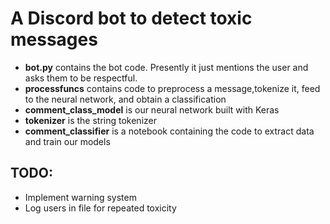 # A Discord bot to detect toxic messages

* **bot.py** contains the bot code. Presently it just mentions the user and asks them to be respectful. 
* **processfuncs** contains code to preprocess a message,tokenize it, feed to the neural network, and obtain a classification
* **comment_class_model** is our neural network built with Keras 
* **tokenizer** is the string tokenizer
* **comment_classifier** is a notebook containing the code to extract data and train our models

## TODO:

* Implement warning system
* Log users in file for repeated toxicity